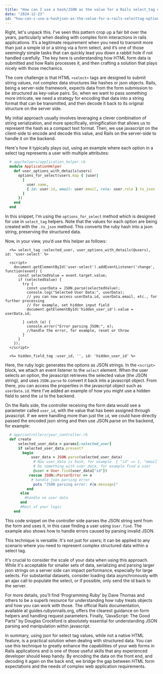 ```yaml
---
title: "How can I use a hash/JSON as the value for a Rails select_tag option?"
date: "2024-12-23"
id: "how-can-i-use-a-hashjson-as-the-value-for-a-rails-selecttag-option"
---
```


Right, let's unpack this. I've seen this pattern crop up a fair bit over the years, particularly when dealing with complex form interactions in rails applications. It’s a legitimate requirement when you need to transmit more than just a simple id or a string via a form select, and it’s one of those seemingly simple tasks that can quickly lead you down a rabbit hole if not handled carefully. The key here is understanding how HTML form data is submitted and how Rails processes it, and then crafting a solution that plays nicely with those mechanics.

The core challenge is that HTML `<select>` tags are designed to submit string values, not complex data structures like hashes or json objects. Rails, being a server-side framework, expects data from the form submission to be structured as key-value pairs. So, when we want to pass something more intricate, we need a strategy for encoding that data into a string format that can be transmitted, and then decode it back to its original structure on the server side.

My initial approach usually involves leveraging a clever combination of string serialization, and more specifically, stringification that allows us to represent the hash as a compact text format. Then, we use javascript on the client-side to encode and decode this value, and Rails on the server-side to handle it on the backend.

Here's how it typically plays out, using an example where each option in a select tag represents a user with multiple attributes:

```ruby
  # app/helpers/application_helper.rb
  module ApplicationHelper
    def user_options_with_details(users)
      options_for_select(users.map { |user|
        [
          user.name,
          { id: user.id, email: user.email, role: user.role }.to_json
        ]
      })
    end
  end
```

In this snippet, I'm using the `options_for_select` method which is designed for use in `select_tag` helpers. Note that the values for each option are being created with the `.to_json` method. This converts the ruby hash into a json string, preserving the structured data.

Now, in your view, you’d use this helper as follows:

```erb
  <%= select_tag :selected_user, user_options_with_details(@users), id: 'user-select' %>

  <script>
    document.getElementById('user-select').addEventListener('change', function(event) {
      const selectedValue = event.target.value;
      if (selectedValue) {
        try {
          const userData = JSON.parse(selectedValue);
          console.log("Selected User Data:", userData);
          // you can now access userData.id, userData.email, etc., for further processing
          // For example, set hidden input field
          document.getElementById('hidden_user_id').value = userData.id;

        } catch (e) {
          console.error("Error parsing JSON:", e);
          //handle the error, for example, reset or throw
        }
      }
    });
  </script>

  <%= hidden_field_tag :user_id, '', id: 'hidden_user_id' %>

```

Here, the ruby logic generates the options as JSON strings. In the `<script>` block, we attach an event listener to the `select` element. When the user selects an option, the javascript retrieves the selected value (the JSON string), and uses `JSON.parse` to convert it back into a javascript object. From there, you can access the properties in the javascript object such as `userData.id`. Here I've added an example of how you might use a hidden field to send the `id` to the backend.

On the Rails side, the controller receiving the form data would see a parameter called `user_id`, with the value that has been assigned through javascript. If we were handling more than just the `id`, we could have directly passed the encoded json string and then use JSON.parse on the backend, for example:

```ruby
  # app/controllers/your_controller.rb
  def create
      selected_user_data = params[:selected_user]
      if selected_user_data.present?
        begin
            user_data = JSON.parse(selected_user_data)
             # Now user_data is hash, for example  { "id" => 1, "email" => "example@example.com", "role" => "admin" }
             # Do something with user_data, for example find a user
             @user = User.find(user_data["id"])
           rescue JSON::ParserError => e
            # handle json parsing error
             puts "JSON parsing error: #{e.message}"
          end
       else
         #handle no user data
       end
       #Rest of your logic
    end

```

This code snippet on the controller side parses the JSON string sent from the form and uses it, in this case finding a user using `User.find`. The example also shows how to handle errors caused by parsing invalid JSON.

This technique is versatile. It's not just for users; it can be applied to any scenario where you need to represent complex structured data within a select tag.

It's crucial to consider the scale of your data when using this approach. While it's acceptable for smaller sets of data, serializing and parsing larger json strings on a server side can impact performance, especially for large selects. For substantial datasets, consider loading data asynchronously with an ajax call to populate the select, or if possible, only send the id back to the server.

For more details, you’ll find ‘Programming Ruby’ by Dave Thomas and others to be a superb resource for understanding how ruby treats objects and how you can work with those. The official Rails documentation, available at guides.rubyonrails.org, offers the clearest guidance on form helpers and handling request parameters. Finally, “JavaScript: The Good Parts” by Douglas Crockford is absolutely essential for understanding JSON parsing and manipulation within javascript.

In summary, using json for select tag values, while not a native HTML feature, is a practical solution when dealing with structured data. You can use this technique to greatly enhance the capabilities of your web forms in Rails applications and is one of those useful skills that any experienced developer should keep handy. By encoding the data on the front end, and decoding it again on the back end, we bridge the gap between HTML form expectations and the needs of complex web application requirements.
